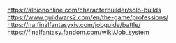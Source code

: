 

https://albiononline.com/characterbuilder/solo-builds
https://www.guildwars2.com/en/the-game/professions/
https://na.finalfantasyxiv.com/jobguide/battle/
https://finalfantasy.fandom.com/wiki/Job_system
